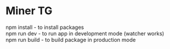 # Miner TG

npm install - to install packages  
npm run dev - to run app in development mode (watcher works)  
npm run build - to build package in production mode
